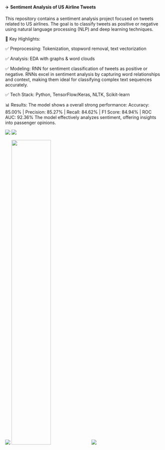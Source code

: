✈️ **Sentiment Analysis of US Airline Tweets**

This repository contains a sentiment analysis project focused on tweets related to US airlines. The goal is to classify tweets as positive or negative using natural language processing (NLP) and deep learning techniques.

🚀 Key Highlights:

 ✅ Preprocessing: Tokenization, stopword removal, text vectorization

 ✅ Analysis: EDA with graphs & word clouds

 ✅ Modeling: RNN for sentiment classification of tweets as positive or negative. RNNs excel in sentiment analysis by capturing word relationships and context, making them ideal for classifying complex text sequences accurately.

 ✅ Tech Stack: Python, TensorFlow/Keras, NLTK, Scikit-learn

📊 Results:
The model shows a overall strong performance: 
Accuracy: 85.00% | Precision: 85.27% | Recall: 84.62% | F1 Score: 84.94% | ROC AUC: 92.36%
The model effectively analyzes sentiment, offering insights into passenger opinions.


<img src="https://media.licdn.com/dms/image/v2/D4D22AQEKJPFp9uVr-A/feedshare-shrink_2048_1536/B4DZTbSSn7HYAo-/0/1738845793507?e=1741824000&v=beta&t=DXBpJLOqRGJkAo0aT5KSrDudqd8PvvacTEVfnB-I4UQ"> <img src="https://media.licdn.com/dms/image/v2/D4D22AQFxjf5KEg9FgQ/feedshare-shrink_2048_1536/B4DZTbSSniHAAo-/0/1738845793450?e=1741824000&v=beta&t=Zn5rjaruEtrkk-XGWIKSCje9IKZnMkMFtnMQ08sRjK4">

<img src="https://media.licdn.com/dms/image/v2/D4D22AQHcioEN4kxPcA/feedshare-shrink_1280/B4DZTbSSnfHwAk-/0/1738845793225?e=1741824000&v=beta&t=iXGxw6QSWTvpYHi4Ra2ugPNT_pJj0vU2sKIYQrcVESU"> 
<img src="https://media.licdn.com/dms/image/v2/D4D22AQGES8N1Bs5Ekg/feedshare-shrink_1280/B4DZTbSSnWHYAw-/0/1738845793209?e=1741824000&v=beta&t=S2BVbpVyCO6y_gcLiPEIriK0Xd1X3uZWfWMWLtBpAvs" width="50%">

<img src = "https://media.licdn.com/dms/image/v2/D4D22AQEKJPFp9uVr-A/feedshare-shrink_2048_1536/B4DZTbSSn7HYAo-/0/1738845793507?e=1747872000&v=beta&t=mzoux5RFU0enm4LKCsc1yyNDGOawD2Jyt9Ed8nZU2gw">
